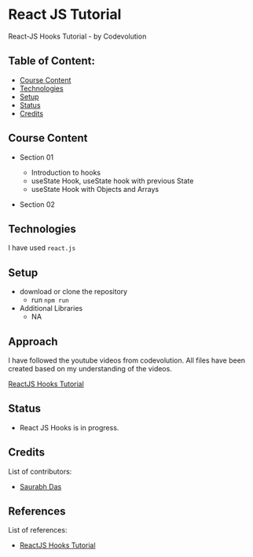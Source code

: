 # React JS Tutorial

React-JS Hooks Tutorial - by Codevolution

## Table of Content:

- [Course Content](#course-content)
- [Technologies](#technologies)
- [Setup](#setup)
- [Status](#status)
- [Credits](#credits)

## Course Content

- Section 01
  - Introduction to hooks
  - useState Hook, useState hook with previous State
  - useState Hook with Objects and Arrays

- Section 02

## Technologies

I have used `react.js`

## Setup

- download or clone the repository
  - run `npm run`
- Additional Libraries
  - NA
  
## Approach

I have followed the youtube videos from codevolution.
All files have been created based on my understanding of the videos.

[ReactJS Hooks Tutorial](https://youtube.com/playlist?list=PLC3y8-rFHvwisvxhZ135pogtX7_Oe3Q3A)

## Status

- React JS Hooks is in progress.

## Credits

List of contributors:

- [Saurabh Das](dsumansaurabh@gmail.com)

## References

List of references:

- [ReactJS Hooks Tutorial](https://youtube.com/playlist?list=PLC3y8-rFHvwisvxhZ135pogtX7_Oe3Q3A)
